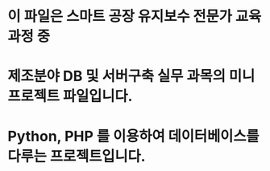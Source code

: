 # 이 파일은 스마트 공장 유지보수 전문가 교육 과정 중

# 제조분야 DB 및 서버구축 실무 과목의 미니 프로젝트 파일입니다.

# Python, PHP 를 이용하여 데이터베이스를 다루는 프로젝트입니다.
